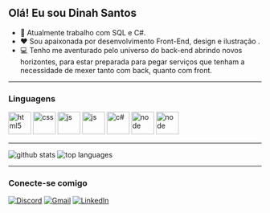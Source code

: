 ## Olá! Eu sou Dinah Santos

- 💼 Atualmente trabalho com SQL e C#.
- ♥️ Sou apaixonada por desenvolvimento Front-End, design e ilustração .
- 💻 Tenho me aventurado pelo universo do back-end abrindo novos horizontes, para estar preparada para pegar serviços que tenham a necessidade de mexer tanto com back, quanto com front.

---
### Linguagens

<div>
  <img alt="html5" src="https://cdn.jsdelivr.net/gh/devicons/devicon@latest/icons/html5/html5-original.svg" height="45"/> 
  <img alt="css" src="https://cdn.jsdelivr.net/gh/devicons/devicon@latest/icons/css3/css3-original.svg" height="45"/>
  <img alt="js" src="https://cdn.jsdelivr.net/gh/devicons/devicon@latest/icons/javascript/javascript-original.svg" height="45"/>
  <img alt="js" src="https://cdn.jsdelivr.net/gh/devicons/devicon@latest/icons/angular/angular-original.svg" height="45"/>
  <img alt="c#" src="https://cdn.jsdelivr.net/gh/devicons/devicon@latest/icons/csharp/csharp-original.svg" height="45"/>
  <img alt="node" src="https://cdn.jsdelivr.net/gh/devicons/devicon@latest/icons/nodejs/nodejs-original.svg" height="45"/>
  <img alt="node" src="https://cdn.jsdelivr.net/gh/devicons/devicon@latest/icons/java/java-original.svg" height="45"/>
</div>

---

<div>
  <a href="https://github.com/DihSantos"></a>
  <img alt="github stats" src="https://github-readme-stats.vercel.app/api?username=dihsantos&theme=jolly&show_icons=true"/>
  <img alt="top languages" src="https://github-readme-stats.vercel.app/api/top-langs/?username=dihsantos&theme=jolly&layout=compact"/>
</div>

---
### Conecte-se comigo

[![Discord](https://img.shields.io/badge/Discord-%235865F2.svg?style=for-the-badge&logo=discord&logoColor=white)](https://discord.com/channels/yue_sheng)
[![Gmail](https://img.shields.io/badge/Gmail-D14836?style=for-the-badge&logo=gmail&logoColor=white)](nadisantos123@gmail.com)
[![LinkedIn](https://img.shields.io/badge/linkedin-%230077B5.svg?style=for-the-badge&logo=linkedin&logoColor=white)](https://www.linkedin.com/in/dinah-nadine-8a222984)
